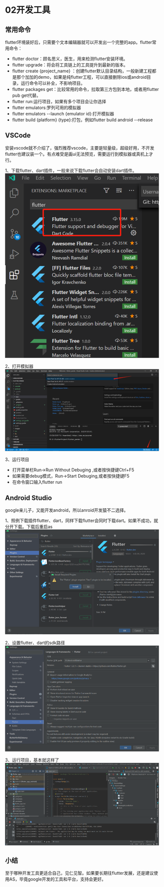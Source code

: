 # 02开发工具
## 常用命令
flutter环境装好后，只需要个文本编辑器就可以开发出一个完整的app。flutter常用命令：

* flutter doctor：顾名思义，医生，用来检测flutter安装环境。
* flutter upgrade：将会将工具链上的工具提升到最新的版本。
* flutter create {project_name}
：创建flutter默认目录结构，一般新建工程都是那个加加的demo，如果是纯flutter工程，可以直接删除ios或android目录，运行命令可以补全，不影响项目。
* flutter packages get：比较常用的命令，拉取第三方包到本地，或者用flutter pub get代替。
* flutter run:运行项目，如果有多个项目会让你选择
* flutter emulators:罗列可用的模拟器
* flutter emulators --launch {emulator id}:打开模拟器
* flutter build {platform} {type}:打包，例如flutter build android --release

## VSCode
安装vscode就不介绍了，强烈推荐vscode，主要是轻量级，超级好用，不开发flutter也建议装一个。有点难受是画ui无法预览，需要运行到模拟器或真机上才行。

1、下载flutter、dart插件，一般来说下载flutter会自动安装dart插件。
![](assets/img/1602749182.png)

2、打开模拟器
![](assets/img/1602750598.png)

3、运行项目
* 打开菜单栏Run->Run Without Debuging ,或者按快捷键Ctrl+F5  
* 如果需要debug模式，Run->Start Debuging,或者按快捷键F5
* 在命令窗口输入flutter run




## Android Studio
google亲儿子，又能开发android，所以anroid开发猿不二选择。

1、照例下载插件flutter、dart，同样下载flutter会同时下载dart。如果不成功，就分开下载。下载后重启as
![](assets/img/1602752559.png)

2、设置flutter、dart的sdk路径
![](assets/img/1602754069.png)

3、运行项目，基本就这样了
![](assets/img/1602754563.png)

## 小结
至于哪种开发工具更适合自己，见仁见智。如果要长期往flutter发展，还是建议使用AS，毕竟google开发的工具和平台，支持会更好。